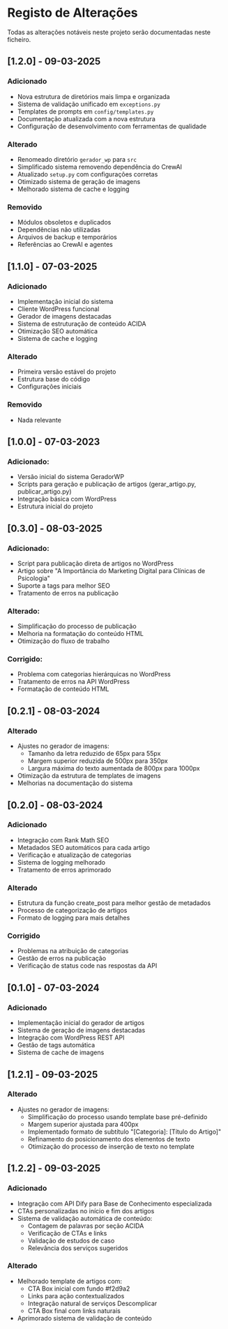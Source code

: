 # Registo de Alterações

Todas as alterações notáveis neste projeto serão documentadas neste ficheiro.

## [1.2.0] - 09-03-2025

### Adicionado
- Nova estrutura de diretórios mais limpa e organizada
- Sistema de validação unificado em `exceptions.py`
- Templates de prompts em `config/templates.py`
- Documentação atualizada com a nova estrutura
- Configuração de desenvolvimento com ferramentas de qualidade

### Alterado
- Renomeado diretório `gerador_wp` para `src`
- Simplificado sistema removendo dependência do CrewAI
- Atualizado `setup.py` com configurações corretas
- Otimizado sistema de geração de imagens
- Melhorado sistema de cache e logging

### Removido
- Módulos obsoletos e duplicados
- Dependências não utilizadas
- Arquivos de backup e temporários
- Referências ao CrewAI e agentes

## [1.1.0] - 07-03-2025

### Adicionado
- Implementação inicial do sistema
- Cliente WordPress funcional
- Gerador de imagens destacadas
- Sistema de estruturação de conteúdo ACIDA
- Otimização SEO automática
- Sistema de cache e logging

### Alterado
- Primeira versão estável do projeto
- Estrutura base do código
- Configurações iniciais

### Removido
- Nada relevante

## [1.0.0] - 07-03-2023  
### Adicionado:  
- Versão inicial do sistema GeradorWP
- Scripts para geração e publicação de artigos (gerar_artigo.py, publicar_artigo.py)
- Integração básica com WordPress
- Estrutura inicial do projeto

## [0.3.0] - 08-03-2025  
### Adicionado:  
- Script para publicação direta de artigos no WordPress
- Artigo sobre "A Importância do Marketing Digital para Clínicas de Psicologia"
- Suporte a tags para melhor SEO
- Tratamento de erros na publicação

### Alterado:  
- Simplificação do processo de publicação
- Melhoria na formatação do conteúdo HTML
- Otimização do fluxo de trabalho

### Corrigido:  
- Problema com categorias hierárquicas no WordPress
- Tratamento de erros na API WordPress
- Formatação de conteúdo HTML

## [0.2.1] - 08-03-2024
### Alterado
- Ajustes no gerador de imagens:
  - Tamanho da letra reduzido de 65px para 55px
  - Margem superior reduzida de 500px para 350px
  - Largura máxima do texto aumentada de 800px para 1000px
- Otimização da estrutura de templates de imagens
- Melhorias na documentação do sistema

## [0.2.0] - 08-03-2024
### Adicionado
- Integração com Rank Math SEO
- Metadados SEO automáticos para cada artigo
- Verificação e atualização de categorias
- Sistema de logging melhorado
- Tratamento de erros aprimorado

### Alterado
- Estrutura da função create_post para melhor gestão de metadados
- Processo de categorização de artigos
- Formato de logging para mais detalhes

### Corrigido
- Problemas na atribuição de categorias
- Gestão de erros na publicação
- Verificação de status code nas respostas da API

## [0.1.0] - 07-03-2024
### Adicionado
- Implementação inicial do gerador de artigos
- Sistema de geração de imagens destacadas
- Integração com WordPress REST API
- Gestão de tags automática
- Sistema de cache de imagens

## [1.2.1] - 09-03-2025

### Alterado
- Ajustes no gerador de imagens:
  - Simplificação do processo usando template base pré-definido
  - Margem superior ajustada para 400px
  - Implementado formato de subtítulo "[Categoria]: [Título do Artigo]"
  - Refinamento do posicionamento dos elementos de texto
  - Otimização do processo de inserção de texto no template 

## [1.2.2] - 09-03-2025

### Adicionado
- Integração com API Dify para Base de Conhecimento especializada
- CTAs personalizadas no início e fim dos artigos
- Sistema de validação automática de conteúdo:
  - Contagem de palavras por seção ACIDA
  - Verificação de CTAs e links
  - Validação de estudos de caso
  - Relevância dos serviços sugeridos

### Alterado
- Melhorado template de artigos com:
  - CTA Box inicial com fundo #f2d9a2
  - Links para ação contextualizados
  - Integração natural de serviços Descomplicar
  - CTA Box final com links naturais
- Aprimorado sistema de validação de conteúdo 